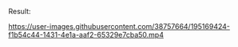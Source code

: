 Result:

https://user-images.githubusercontent.com/38757664/195169424-f1b54c44-1431-4e1a-aaf2-65329e7cba50.mp4

